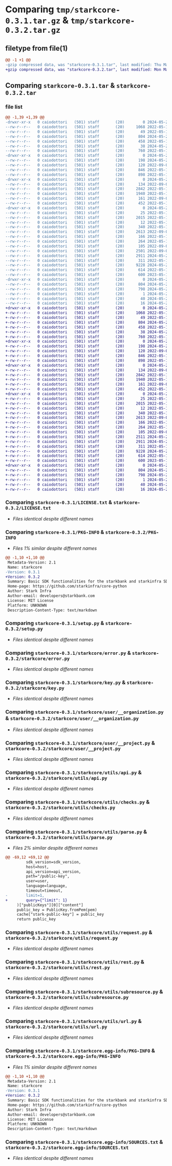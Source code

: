 # Comparing `tmp/starkcore-0.3.1.tar.gz` & `tmp/starkcore-0.3.2.tar.gz`

## filetype from file(1)

```diff
@@ -1 +1 @@
-gzip compressed data, was "starkcore-0.3.1.tar", last modified: Thu May 23 17:32:26 2024, max compression
+gzip compressed data, was "starkcore-0.3.2.tar", last modified: Mon May 27 22:24:48 2024, max compression
```

## Comparing `starkcore-0.3.1.tar` & `starkcore-0.3.2.tar`

### file list

```diff
@@ -1,39 +1,39 @@
-drwxr-xr-x   0 caiodottori   (501) staff       (20)        0 2024-05-23 17:32:26.605886 starkcore-0.3.1/
--rw-r--r--   0 caiodottori   (501) staff       (20)     1068 2022-05-11 20:37:59.000000 starkcore-0.3.1/LICENSE.txt
--rw-r--r--   0 caiodottori   (501) staff       (20)       49 2022-05-11 20:37:59.000000 starkcore-0.3.1/MANIFEST.in
--rw-r--r--   0 caiodottori   (501) staff       (20)      804 2024-05-23 17:32:26.605676 starkcore-0.3.1/PKG-INFO
--rw-r--r--   0 caiodottori   (501) staff       (20)      458 2022-05-11 20:37:59.000000 starkcore-0.3.1/README.md
--rw-r--r--   0 caiodottori   (501) staff       (20)       38 2024-05-23 17:32:26.606121 starkcore-0.3.1/setup.cfg
--rw-r--r--   0 caiodottori   (501) staff       (20)      760 2022-05-11 20:37:59.000000 starkcore-0.3.1/setup.py
-drwxr-xr-x   0 caiodottori   (501) staff       (20)        0 2024-05-23 17:32:26.565849 starkcore-0.3.1/starkcore/
--rw-r--r--   0 caiodottori   (501) staff       (20)      198 2024-05-23 17:31:54.000000 starkcore-0.3.1/starkcore/__init__.py
--rw-r--r--   0 caiodottori   (501) staff       (20)      120 2022-09-05 16:45:10.000000 starkcore-0.3.1/starkcore/environment.py
--rw-r--r--   0 caiodottori   (501) staff       (20)      846 2022-05-11 20:37:59.000000 starkcore-0.3.1/starkcore/error.py
--rw-r--r--   0 caiodottori   (501) staff       (20)      898 2022-05-11 20:37:59.000000 starkcore-0.3.1/starkcore/key.py
-drwxr-xr-x   0 caiodottori   (501) staff       (20)        0 2024-05-23 17:32:26.573201 starkcore-0.3.1/starkcore/user/
--rw-r--r--   0 caiodottori   (501) staff       (20)      134 2022-09-07 13:21:49.000000 starkcore-0.3.1/starkcore/user/__init__.py
--rw-r--r--   0 caiodottori   (501) staff       (20)     2842 2022-05-11 20:37:59.000000 starkcore-0.3.1/starkcore/user/__organization.py
--rw-r--r--   0 caiodottori   (501) staff       (20)     1940 2022-05-11 20:37:59.000000 starkcore-0.3.1/starkcore/user/__project.py
--rw-r--r--   0 caiodottori   (501) staff       (20)      161 2022-09-07 13:21:49.000000 starkcore-0.3.1/starkcore/user/__publicuser.py
--rw-r--r--   0 caiodottori   (501) staff       (20)      452 2022-05-11 20:37:59.000000 starkcore-0.3.1/starkcore/user/__user.py
-drwxr-xr-x   0 caiodottori   (501) staff       (20)        0 2024-05-23 17:32:26.604874 starkcore-0.3.1/starkcore/utils/
--rw-r--r--   0 caiodottori   (501) staff       (20)       25 2022-05-11 20:37:59.000000 starkcore-0.3.1/starkcore/utils/__init__.py
--rw-r--r--   0 caiodottori   (501) staff       (20)     2015 2022-05-11 20:37:59.000000 starkcore-0.3.1/starkcore/utils/api.py
--rw-r--r--   0 caiodottori   (501) staff       (20)       12 2022-05-11 20:37:59.000000 starkcore-0.3.1/starkcore/utils/cache.py
--rw-r--r--   0 caiodottori   (501) staff       (20)      340 2022-05-11 20:37:59.000000 starkcore-0.3.1/starkcore/utils/case.py
--rw-r--r--   0 caiodottori   (501) staff       (20)     2613 2022-09-07 13:21:49.000000 starkcore-0.3.1/starkcore/utils/checks.py
--rw-r--r--   0 caiodottori   (501) staff       (20)      166 2022-05-11 20:37:59.000000 starkcore-0.3.1/starkcore/utils/compatibility.py
--rw-r--r--   0 caiodottori   (501) staff       (20)      264 2022-05-11 20:37:59.000000 starkcore-0.3.1/starkcore/utils/enum.py
--rw-r--r--   0 caiodottori   (501) staff       (20)      105 2022-09-07 13:21:49.000000 starkcore-0.3.1/starkcore/utils/host.py
--rw-r--r--   0 caiodottori   (501) staff       (20)     2501 2022-09-07 16:26:14.000000 starkcore-0.3.1/starkcore/utils/parse.py
--rw-r--r--   0 caiodottori   (501) staff       (20)     2911 2024-05-23 17:31:07.000000 starkcore-0.3.1/starkcore/utils/request.py
--rw-r--r--   0 caiodottori   (501) staff       (20)      311 2022-05-11 20:37:59.000000 starkcore-0.3.1/starkcore/utils/resource.py
--rw-r--r--   0 caiodottori   (501) staff       (20)     9228 2024-05-23 17:31:07.000000 starkcore-0.3.1/starkcore/utils/rest.py
--rw-r--r--   0 caiodottori   (501) staff       (20)      614 2022-05-11 20:37:59.000000 starkcore-0.3.1/starkcore/utils/subresource.py
--rw-r--r--   0 caiodottori   (501) staff       (20)      600 2023-05-19 17:51:46.000000 starkcore-0.3.1/starkcore/utils/url.py
-drwxr-xr-x   0 caiodottori   (501) staff       (20)        0 2024-05-23 17:32:26.567179 starkcore-0.3.1/starkcore.egg-info/
--rw-r--r--   0 caiodottori   (501) staff       (20)      804 2024-05-23 17:32:26.000000 starkcore-0.3.1/starkcore.egg-info/PKG-INFO
--rw-r--r--   0 caiodottori   (501) staff       (20)      798 2024-05-23 17:32:26.000000 starkcore-0.3.1/starkcore.egg-info/SOURCES.txt
--rw-r--r--   0 caiodottori   (501) staff       (20)        1 2024-05-23 17:32:26.000000 starkcore-0.3.1/starkcore.egg-info/dependency_links.txt
--rw-r--r--   0 caiodottori   (501) staff       (20)       40 2024-05-23 17:32:26.000000 starkcore-0.3.1/starkcore.egg-info/requires.txt
--rw-r--r--   0 caiodottori   (501) staff       (20)       16 2024-05-23 17:32:26.000000 starkcore-0.3.1/starkcore.egg-info/top_level.txt
+drwxr-xr-x   0 caiodottori   (501) staff       (20)        0 2024-05-27 22:24:48.479442 starkcore-0.3.2/
+-rw-r--r--   0 caiodottori   (501) staff       (20)     1068 2022-05-11 20:37:59.000000 starkcore-0.3.2/LICENSE.txt
+-rw-r--r--   0 caiodottori   (501) staff       (20)       49 2022-05-11 20:37:59.000000 starkcore-0.3.2/MANIFEST.in
+-rw-r--r--   0 caiodottori   (501) staff       (20)      804 2024-05-27 22:24:48.479243 starkcore-0.3.2/PKG-INFO
+-rw-r--r--   0 caiodottori   (501) staff       (20)      458 2022-05-11 20:37:59.000000 starkcore-0.3.2/README.md
+-rw-r--r--   0 caiodottori   (501) staff       (20)       38 2024-05-27 22:24:48.479512 starkcore-0.3.2/setup.cfg
+-rw-r--r--   0 caiodottori   (501) staff       (20)      760 2022-05-11 20:37:59.000000 starkcore-0.3.2/setup.py
+drwxr-xr-x   0 caiodottori   (501) staff       (20)        0 2024-05-27 22:24:48.441904 starkcore-0.3.2/starkcore/
+-rw-r--r--   0 caiodottori   (501) staff       (20)      198 2024-05-27 22:24:24.000000 starkcore-0.3.2/starkcore/__init__.py
+-rw-r--r--   0 caiodottori   (501) staff       (20)      120 2022-09-05 16:45:10.000000 starkcore-0.3.2/starkcore/environment.py
+-rw-r--r--   0 caiodottori   (501) staff       (20)      846 2022-05-11 20:37:59.000000 starkcore-0.3.2/starkcore/error.py
+-rw-r--r--   0 caiodottori   (501) staff       (20)      898 2022-05-11 20:37:59.000000 starkcore-0.3.2/starkcore/key.py
+drwxr-xr-x   0 caiodottori   (501) staff       (20)        0 2024-05-27 22:24:48.448635 starkcore-0.3.2/starkcore/user/
+-rw-r--r--   0 caiodottori   (501) staff       (20)      134 2022-09-07 13:21:49.000000 starkcore-0.3.2/starkcore/user/__init__.py
+-rw-r--r--   0 caiodottori   (501) staff       (20)     2842 2022-05-11 20:37:59.000000 starkcore-0.3.2/starkcore/user/__organization.py
+-rw-r--r--   0 caiodottori   (501) staff       (20)     1940 2022-05-11 20:37:59.000000 starkcore-0.3.2/starkcore/user/__project.py
+-rw-r--r--   0 caiodottori   (501) staff       (20)      161 2022-09-07 13:21:49.000000 starkcore-0.3.2/starkcore/user/__publicuser.py
+-rw-r--r--   0 caiodottori   (501) staff       (20)      452 2022-05-11 20:37:59.000000 starkcore-0.3.2/starkcore/user/__user.py
+drwxr-xr-x   0 caiodottori   (501) staff       (20)        0 2024-05-27 22:24:48.478834 starkcore-0.3.2/starkcore/utils/
+-rw-r--r--   0 caiodottori   (501) staff       (20)       25 2022-05-11 20:37:59.000000 starkcore-0.3.2/starkcore/utils/__init__.py
+-rw-r--r--   0 caiodottori   (501) staff       (20)     2015 2022-05-11 20:37:59.000000 starkcore-0.3.2/starkcore/utils/api.py
+-rw-r--r--   0 caiodottori   (501) staff       (20)       12 2022-05-11 20:37:59.000000 starkcore-0.3.2/starkcore/utils/cache.py
+-rw-r--r--   0 caiodottori   (501) staff       (20)      340 2022-05-11 20:37:59.000000 starkcore-0.3.2/starkcore/utils/case.py
+-rw-r--r--   0 caiodottori   (501) staff       (20)     2613 2022-09-07 13:21:49.000000 starkcore-0.3.2/starkcore/utils/checks.py
+-rw-r--r--   0 caiodottori   (501) staff       (20)      166 2022-05-11 20:37:59.000000 starkcore-0.3.2/starkcore/utils/compatibility.py
+-rw-r--r--   0 caiodottori   (501) staff       (20)      264 2022-05-11 20:37:59.000000 starkcore-0.3.2/starkcore/utils/enum.py
+-rw-r--r--   0 caiodottori   (501) staff       (20)      105 2022-09-07 13:21:49.000000 starkcore-0.3.2/starkcore/utils/host.py
+-rw-r--r--   0 caiodottori   (501) staff       (20)     2511 2024-05-27 22:23:51.000000 starkcore-0.3.2/starkcore/utils/parse.py
+-rw-r--r--   0 caiodottori   (501) staff       (20)     2911 2024-05-23 17:31:07.000000 starkcore-0.3.2/starkcore/utils/request.py
+-rw-r--r--   0 caiodottori   (501) staff       (20)      311 2022-05-11 20:37:59.000000 starkcore-0.3.2/starkcore/utils/resource.py
+-rw-r--r--   0 caiodottori   (501) staff       (20)     9228 2024-05-23 17:31:07.000000 starkcore-0.3.2/starkcore/utils/rest.py
+-rw-r--r--   0 caiodottori   (501) staff       (20)      614 2022-05-11 20:37:59.000000 starkcore-0.3.2/starkcore/utils/subresource.py
+-rw-r--r--   0 caiodottori   (501) staff       (20)      600 2023-05-19 17:51:46.000000 starkcore-0.3.2/starkcore/utils/url.py
+drwxr-xr-x   0 caiodottori   (501) staff       (20)        0 2024-05-27 22:24:48.443704 starkcore-0.3.2/starkcore.egg-info/
+-rw-r--r--   0 caiodottori   (501) staff       (20)      804 2024-05-27 22:24:48.000000 starkcore-0.3.2/starkcore.egg-info/PKG-INFO
+-rw-r--r--   0 caiodottori   (501) staff       (20)      798 2024-05-27 22:24:48.000000 starkcore-0.3.2/starkcore.egg-info/SOURCES.txt
+-rw-r--r--   0 caiodottori   (501) staff       (20)        1 2024-05-27 22:24:48.000000 starkcore-0.3.2/starkcore.egg-info/dependency_links.txt
+-rw-r--r--   0 caiodottori   (501) staff       (20)       40 2024-05-27 22:24:48.000000 starkcore-0.3.2/starkcore.egg-info/requires.txt
+-rw-r--r--   0 caiodottori   (501) staff       (20)       16 2024-05-27 22:24:48.000000 starkcore-0.3.2/starkcore.egg-info/top_level.txt
```

### Comparing `starkcore-0.3.1/LICENSE.txt` & `starkcore-0.3.2/LICENSE.txt`

 * *Files identical despite different names*

### Comparing `starkcore-0.3.1/PKG-INFO` & `starkcore-0.3.2/PKG-INFO`

 * *Files 1% similar despite different names*

```diff
@@ -1,10 +1,10 @@
 Metadata-Version: 2.1
 Name: starkcore
-Version: 0.3.1
+Version: 0.3.2
 Summary: Basic SDK functionalities for the starkbank and starkinfra SDKs
 Home-page: https://github.com/starkinfra/core-python
 Author: Stark Infra
 Author-email: developers@starkbank.com
 License: MIT License
 Platform: UNKNOWN
 Description-Content-Type: text/markdown
```

### Comparing `starkcore-0.3.1/setup.py` & `starkcore-0.3.2/setup.py`

 * *Files identical despite different names*

### Comparing `starkcore-0.3.1/starkcore/error.py` & `starkcore-0.3.2/starkcore/error.py`

 * *Files identical despite different names*

### Comparing `starkcore-0.3.1/starkcore/key.py` & `starkcore-0.3.2/starkcore/key.py`

 * *Files identical despite different names*

### Comparing `starkcore-0.3.1/starkcore/user/__organization.py` & `starkcore-0.3.2/starkcore/user/__organization.py`

 * *Files identical despite different names*

### Comparing `starkcore-0.3.1/starkcore/user/__project.py` & `starkcore-0.3.2/starkcore/user/__project.py`

 * *Files identical despite different names*

### Comparing `starkcore-0.3.1/starkcore/utils/api.py` & `starkcore-0.3.2/starkcore/utils/api.py`

 * *Files identical despite different names*

### Comparing `starkcore-0.3.1/starkcore/utils/checks.py` & `starkcore-0.3.2/starkcore/utils/checks.py`

 * *Files identical despite different names*

### Comparing `starkcore-0.3.1/starkcore/utils/parse.py` & `starkcore-0.3.2/starkcore/utils/parse.py`

 * *Files 2% similar despite different names*

```diff
@@ -69,12 +69,12 @@
         sdk_version=sdk_version,
         host=host,
         api_version=api_version,
         path="/public-key",
         user=user,
         language=language,
         timeout=timeout,
-        limit=1,
+        query={"limit": 1}
     )["publicKeys"][0]["content"]
     public_key = PublicKey.fromPem(pem)
     cache["stark-public-key"] = public_key
     return public_key
```

### Comparing `starkcore-0.3.1/starkcore/utils/request.py` & `starkcore-0.3.2/starkcore/utils/request.py`

 * *Files identical despite different names*

### Comparing `starkcore-0.3.1/starkcore/utils/rest.py` & `starkcore-0.3.2/starkcore/utils/rest.py`

 * *Files identical despite different names*

### Comparing `starkcore-0.3.1/starkcore/utils/subresource.py` & `starkcore-0.3.2/starkcore/utils/subresource.py`

 * *Files identical despite different names*

### Comparing `starkcore-0.3.1/starkcore/utils/url.py` & `starkcore-0.3.2/starkcore/utils/url.py`

 * *Files identical despite different names*

### Comparing `starkcore-0.3.1/starkcore.egg-info/PKG-INFO` & `starkcore-0.3.2/starkcore.egg-info/PKG-INFO`

 * *Files 1% similar despite different names*

```diff
@@ -1,10 +1,10 @@
 Metadata-Version: 2.1
 Name: starkcore
-Version: 0.3.1
+Version: 0.3.2
 Summary: Basic SDK functionalities for the starkbank and starkinfra SDKs
 Home-page: https://github.com/starkinfra/core-python
 Author: Stark Infra
 Author-email: developers@starkbank.com
 License: MIT License
 Platform: UNKNOWN
 Description-Content-Type: text/markdown
```

### Comparing `starkcore-0.3.1/starkcore.egg-info/SOURCES.txt` & `starkcore-0.3.2/starkcore.egg-info/SOURCES.txt`

 * *Files identical despite different names*

